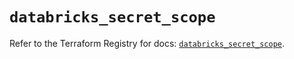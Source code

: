 # `databricks_secret_scope`

Refer to the Terraform Registry for docs: [`databricks_secret_scope`](https://registry.terraform.io/providers/databricks/databricks/1.48.2/docs/resources/secret_scope).
